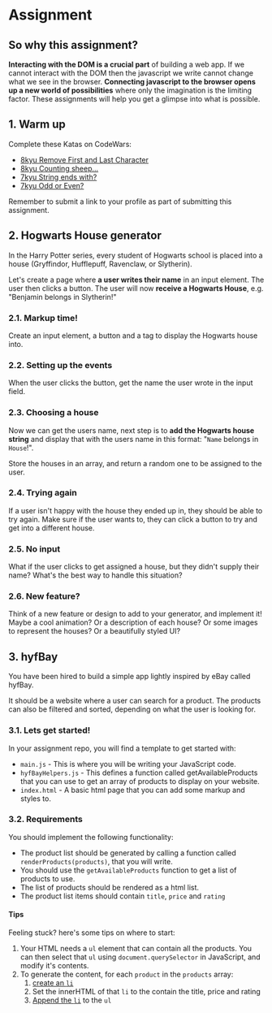 # Assignment

## So why this assignment?

**Interacting with the DOM is a crucial part** of building a web app. If we cannot interact with the DOM then the javascript we write cannot change what we see in the browser. **Connecting javascript to the browser opens up a new world of possibilities** where only the imagination is the limiting factor. These assignments will help you get a glimpse into what is possible.

## 1. Warm up

Complete these Katas on CodeWars:

- [8kyu Remove First and Last Character](https://www.codewars.com/kata/56bc28ad5bdaeb48760009b0)
- [8kyu Counting sheep...](https://www.codewars.com/kata/54edbc7200b811e956000556)
- [7kyu String ends with?](https://www.codewars.com/kata/51f2d1cafc9c0f745c00037d)
- [7kyu Odd or Even?](https://www.codewars.com/kata/5949481f86420f59480000e7)

Remember to submit a link to your profile as part of submitting this assignment.

## 2. Hogwarts House generator

In the Harry Potter series, every student of Hogwarts school is placed into a house (Gryffindor, Hufflepuff, Ravenclaw, or Slytherin).

Let's create a page where **a user writes their name** in an input element. The user then clicks a button. The user will now **receive a Hogwarts House**, e.g. "Benjamin belongs in Slytherin!"

### 2.1. Markup time!

Create an input element, a button and a tag to display the Hogwarts house into.

### 2.2. Setting up the events

When the user clicks the button, get the name the user wrote in the input field.

### 2.3. Choosing a house

Now we can get the users name, next step is to **add the Hogwarts house string** and display that with the users name in this format: "`Name` belongs in `House`!".

Store the houses in an array, and return a random one to be assigned to the user.

### 2.4. Trying again

If a user isn't happy with the house they ended up in, they should be able to try again. Make sure if the user wants to, they can click a button to try and get into a different house.

### 2.5. No input

What if the user clicks to get assigned a house, but they didn't supply their name? What's the best way to handle this situation?

### 2.6. New feature?

Think of a new feature or design to add to your generator, and implement it! Maybe a cool animation? Or a description of each house? Or some images to represent the houses? Or a beautifully styled UI?

## 3. hyfBay

You have been hired to build a simple app lightly inspired by eBay called hyfBay.

It should be a website where a user can search for a product. The products can also be filtered and sorted, depending on what the user is looking for.

### 3.1. Lets get started!

In your assignment repo, you will find a template to get started with:

- `main.js` - This is where you will be writing your JavaScript code.
- `hyfBayHelpers.js` - This defines a function called getAvailableProducts that you can use to get an array of products to display on your website.
- `index.html` - A basic html page that you can add some markup and styles to.

### 3.2. Requirements

You should implement the following functionality:

- The product list should be generated by calling a function called `renderProducts(products)`, that you will write.
- You should use the `getAvailableProducts` function to get a list of products to use.
- The list of products should be rendered as a html list.
- The product list items should contain `title`, `price` and `rating`

#### Tips

Feeling stuck? here's some tips on where to start:

1. Your HTML needs a `ul` element that can contain all the products. You can then select that `ul` using `document.querySelector` in JavaScript, and modify it's contents.
2. To generate the content, for each `product` in the `products` array:
   1. [create an `li`](https://developer.mozilla.org/en-US/docs/Web/API/Document/createElement)
   2. Set the innerHTML of that `li` to the contain the title, price and rating
   3. [Append the `li`](https://developer.mozilla.org/en-US/docs/Web/API/Node/appendChild) to the `ul`
